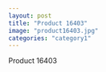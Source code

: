 ```yaml
---
layout: post
title: "Product 16403"
image: "product16403.jpg"
categories: "category1"
---
```

Product 16403

